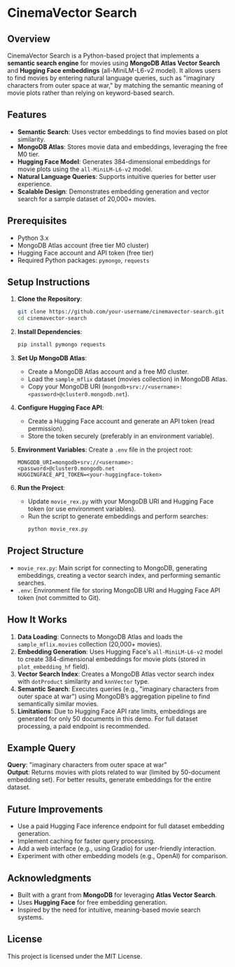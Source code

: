 # CinemaVector Search

## Overview
CinemaVector Search is a Python-based project that implements a **semantic search engine** for movies using **MongoDB Atlas Vector Search** and **Hugging Face embeddings** (all-MiniLM-L6-v2 model). It allows users to find movies by entering natural language queries, such as "imaginary characters from outer space at war," by matching the semantic meaning of movie plots rather than relying on keyword-based search.

## Features
- **Semantic Search**: Uses vector embeddings to find movies based on plot similarity.
- **MongoDB Atlas**: Stores movie data and embeddings, leveraging the free M0 tier.
- **Hugging Face Model**: Generates 384-dimensional embeddings for movie plots using the `all-MiniLM-L6-v2` model.
- **Natural Language Queries**: Supports intuitive queries for better user experience.
- **Scalable Design**: Demonstrates embedding generation and vector search for a sample dataset of 20,000+ movies.

## Prerequisites
- Python 3.x
- MongoDB Atlas account (free tier M0 cluster)
- Hugging Face account and API token (free tier)
- Required Python packages: `pymongo`, `requests`

## Setup Instructions
1. **Clone the Repository**:
   ```bash
   git clone https://github.com/your-username/cinemavector-search.git
   cd cinemavector-search
   ```

2. **Install Dependencies**:
   ```bash
   pip install pymongo requests
   ```

3. **Set Up MongoDB Atlas**:
   - Create a MongoDB Atlas account and a free M0 cluster.
   - Load the `sample_mflix` dataset (movies collection) in MongoDB Atlas.
   - Copy your MongoDB URI (`mongodb+srv://<username>:<password>@cluster0.mongodb.net`).

4. **Configure Hugging Face API**:
   - Create a Hugging Face account and generate an API token (read permission).
   - Store the token securely (preferably in an environment variable).

5. **Environment Variables**:
   Create a `.env` file in the project root:
   ```env
   MONGODB_URI=mongodb+srv://<username>:<password>@cluster0.mongodb.net
   HUGGINGFACE_API_TOKEN=<your-huggingface-token>
   ```

6. **Run the Project**:
   - Update `movie_rex.py` with your MongoDB URI and Hugging Face token (or use environment variables).
   - Run the script to generate embeddings and perform searches:
     ```bash
     python movie_rex.py
     ```

## Project Structure
- `movie_rex.py`: Main script for connecting to MongoDB, generating embeddings, creating a vector search index, and performing semantic searches.
- `.env`: Environment file for storing MongoDB URI and Hugging Face API token (not committed to Git).

## How It Works
1. **Data Loading**: Connects to MongoDB Atlas and loads the `sample_mflix.movies` collection (20,000+ movies).
2. **Embedding Generation**: Uses Hugging Face's `all-MiniLM-L6-v2` model to create 384-dimensional embeddings for movie plots (stored in `plot_embedding_hf` field).
3. **Vector Search Index**: Creates a MongoDB Atlas vector search index with `dotProduct` similarity and `knnVector` type.
4. **Semantic Search**: Executes queries (e.g., "imaginary characters from outer space at war") using MongoDB’s aggregation pipeline to find semantically similar movies.
5. **Limitations**: Due to Hugging Face API rate limits, embeddings are generated for only 50 documents in this demo. For full dataset processing, a paid endpoint is recommended.

## Example Query
**Query**: "imaginary characters from outer space at war"  
**Output**: Returns movies with plots related to war (limited by 50-document embedding set). For better results, generate embeddings for the entire dataset.

## Future Improvements
- Use a paid Hugging Face inference endpoint for full dataset embedding generation.
- Implement caching for faster query processing.
- Add a web interface (e.g., using Gradio) for user-friendly interaction.
- Experiment with other embedding models (e.g., OpenAI) for comparison.

## Acknowledgments
- Built with a grant from **MongoDB** for leveraging **Atlas Vector Search**.
- Uses **Hugging Face** for free embedding generation.
- Inspired by the need for intuitive, meaning-based movie search systems.

## License
This project is licensed under the MIT License.

